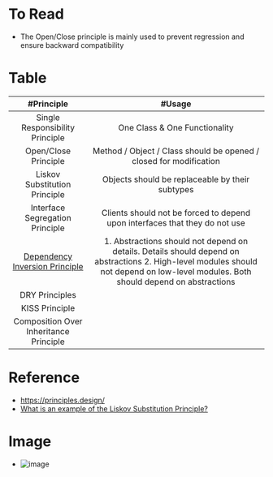 # To Read
* The Open/Close principle is mainly used to prevent regression and ensure backward compatibility


# Table
| #Principle  | #Usage |
| :---: | :---: | 
| Single Responsibility Principle | One Class & One Functionality |
| Open/Close Principle | Method / Object / Class should be opened / closed for modification |
| Liskov Substitution Principle | Objects should be replaceable by their subtypes |
| Interface Segregation Principle | Clients should not be forced to depend upon interfaces that they do not use |
| [Dependency Inversion Principle](https://stackify.com/dependency-inversion-principle/) | 1. Abstractions should not depend on details. Details should depend on abstractions 2. High-level modules should not depend on low-level modules. Both should depend on abstractions |
| DRY Principles |  |
| KISS Principle |  |
| Composition Over Inheritance Principle |  |


# Reference
* https://principles.design/
* [What is an example of the Liskov Substitution Principle?](https://stackoverflow.com/questions/56860/what-is-an-example-of-the-liskov-substitution-principle)


# Image
* ![image](https://user-images.githubusercontent.com/7721150/143620201-fd99c82d-8ede-482c-8c63-3ad9424bea1c.png)
